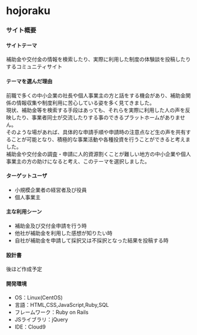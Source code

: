 # hojoraku

### サイト概要

#### サイトテーマ
補助金や交付金の情報を検索したり、実際に利用した制度の体験談を投稿したりするコミュニティサイト


#### テーマを選んだ理由
前職で多くの中小企業の社長や個人事業主の方と話をする機会があり、補助金関係の情報収集や制度利用に苦心している姿を多く見てきました。<br>
現状、補助金等を検索する手段はあっても、それらを実際に利用した人の声を反映したり、事業者同士が交流したりする事のできるプラットホームがありません。<br>
そのような場があれば、具体的な申請手順や申請時の注意点など生の声を共有することが可能となり、積極的な事業活動や各種投資を行うことができると考えました。<br>
補助金や交付金の調査・申請に人的資源割くことが難しい地方の中小企業や個人事業主の方の助けになると考え、このテーマを選択しました。


#### ターゲットユーザ
- 小規模企業者の経営者及び役員
- 個人事業主

#### 主な利用シーン
- 補助金及び交付金申請を行う時
- 他社が補助金を利用した感想が知りたい時
- 自社が補助金を申請して採択又は不採択となった結果を投稿する時

#### 設計書
後ほど作成予定

#### 開発環境
- OS：Linux(CentOS)
- 言語：HTML,CSS,JavaScript,Ruby,SQL
- フレームワーク：Ruby on Rails
- JSライブラリ：jQuery
- IDE：Cloud9